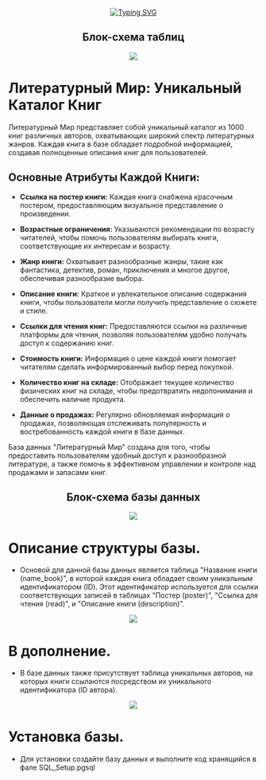 <p align="center">
<a href="https://git.io/typing-svg"><img src="https://readme-typing-svg.herokuapp.com?font=Fira+Code&size=50&pause=1000&random=false&width=900&height=70&lines=%D0%91%D0%B0%D0%B7%D0%B0+%D0%B4%D0%B0%D0%BD%D0%BD%D1%8B%D1%85+%22%D0%9B%D0%B8%D1%82%D0%B5%D1%80%D0%B0%D1%82%D1%83%D1%80%D0%BD%D1%8B%D0%B9+%D0%9C%D0%B8%D1%80%22+" alt="Typing SVG" /></a></p>


<h2 align="center">Блок-схема таблиц</h3>
<p align="center">
  <img src="https://i.ibb.co.com/bP4PDJ7/2024-01-28-132320.png">
</p>

# Литературный Мир: Уникальный Каталог Книг

Литературный Мир представляет собой уникальный каталог из 1000 книг различных авторов, охватывающих широкий спектр литературных жанров. Каждая книга в базе обладает подробной информацией, создавая полноценные описания книг для пользователей.

## Основные Атрибуты Каждой Книги:

- **Ссылка на постер книги:** Каждая книга снабжена красочным постером, предоставляющим визуальное представление о произведении.

- **Возрастные ограничения:** Указываются рекомендации по возрасту читателей, чтобы помочь пользователям выбирать книги, соответствующие их интересам и возрасту.

- **Жанр книги:** Охватывает разнообразные жанры, такие как фантастика, детектив, роман, приключения и многое другое, обеспечивая разнообразие выбора.

- **Описание книги:** Краткое и увлекательное описание содержания книги, чтобы пользователи могли получить представление о сюжете и стиле.

- **Ссылки для чтения книг:** Предоставляются ссылки на различные платформы для чтения, позволяя пользователям удобно получать доступ к содержанию книг.

- **Стоимость книги:** Информация о цене каждой книги помогает читателям сделать информированный выбор перед покупкой.

- **Количество книг на складе:** Отображает текущее количество физических книг на складе, чтобы предотвратить недопонимания и обеспечить наличие продукта.

- **Данные о продажах:** Регулярно обновляемая информация о продажах, позволяющая отслеживать популярность и востребованность каждой книги в базе данных.

База данных "Литературный Мир" создана для того, чтобы предоставить пользователям удобный доступ к разнообразной литературе, а также помочь в эффективном управлении и контроле над продажами и запасами книг.


<h2 align="center">Блок-схема базы данных</h3>
<p align="center">
  <img src="https://i.ibb.co.com/tYzKbKr/2024-01-28-133628.png">
</p>

# Описание структуры базы.
- Основой для данной базы данных является таблица "Название книги (name_book)", в которой каждая книга обладает своим уникальным идентификатором (ID). Этот идентификатор используется для ссылки соответствующих записей в таблицах "Постер (poster)", "Ссылка для чтения (read)", и "Описание книги (description)".

<p align="center">
  <img src="https://i.ibb.co.com/SyGJBxJ/2024-01-28-134252.png">
</p>

# В дополнение.
- В базе данных также присутствует таблица уникальных авторов, на которых книги ссылаются посредством их уникального идентификатора (ID автора).

<p align="center">
  <img src="https://i.ibb.co.com/NtSc5yY/2024-01-28-133520.png">
</p>


# Установка базы. 
- Для установки создайте базу данных и выполните код хранящийся в фале SQL_Setup.pgsql 

